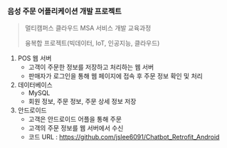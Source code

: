 ### 음성 주문 어플리케이션 개발 프로젝트

> 멀티캠퍼스 클라우드 MSA 서비스 개발 교육과정
>
> 융복합 프로젝트(빅데이터, IoT, 인공지능, 클라우드)



1. POS 웹 서버
   - 고객이 주문한 정보를 저장하고 처리하는 웹 서버
   - 판매자가 로그인을 통해 웹 페이지에 접속 후 주문 정보 확인 및 처리
2. 데이터베이스
   - MySQL
   - 회원 정보, 주문 정보, 주문 상세 정보 저장
3. 안드로이드
   - 고객은 안드로이드 어플을 통해 주문
   - 고객의 주문 정보를 웹 서버에서 수신
   - 코드 URL : https://github.com/jslee6091/Chatbot_Retrofit_Android



